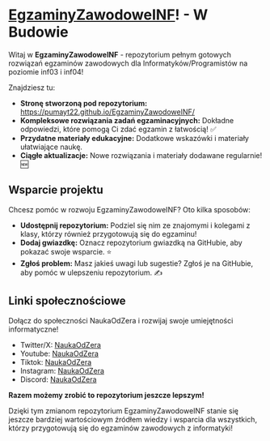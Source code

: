 # [EgzaminyZawodoweINF](https://github.com/PumaYT22)! - W Budowie

Witaj w **EgzaminyZawodoweINF** - repozytorium pełnym gotowych rozwiązań egzaminów zawodowych dla Informatyków/Programistów na poziomie inf03 i inf04! 

Znajdziesz tu:
* **Stronę stworzoną pod repozytorium:** https://pumayt22.github.io/EgzaminyZawodoweINF/
* **Kompleksowe rozwiązania zadań egzaminacyjnych:** Dokładne odpowiedzi, które pomogą Ci zdać egzamin z łatwością! ✅
* **Przydatne materiały edukacyjne:** Dodatkowe wskazówki i materiały ułatwiające naukę.
* **Ciągłe aktualizacje:** Nowe rozwiązania i materiały dodawane regularnie! 🆕

## Wsparcie projektu

Chcesz pomóc w rozwoju EgzaminyZawodoweINF? Oto kilka sposobów:

* **Udostępnij repozytorium:** Podziel się nim ze znajomymi i kolegami z klasy, którzy również przygotowują się do egzaminu!
* **Dodaj gwiazdkę:** Oznacz repozytorium gwiazdką na GitHubie, aby pokazać swoje wsparcie. ⭐
* **Zgłoś problem:** Masz jakieś uwagi lub sugestie? Zgłoś je na GitHubie, aby pomóc w ulepszeniu repozytorium. ✍️

## Linki społecznościowe

Dołącz do społeczności NaukaOdZera i rozwijaj swoje umiejętności informatyczne!

- Twitter/X: [NaukaOdZera](https://x.com/NaukaOdZera)
- Youtube: [NaukaOdZera](https://www.youtube.com/@NaukaOdZera)
- Tiktok: [NaukaOdZera](https://www.tiktok.com/@naukaodzera)
- Instagram: [NaukaOdZera](https://www.instagram.com/naukaodzera/)
- Discord: [NaukaOdZera](https://discord.gg/3VtcKBNA3s)

**Razem możemy zrobić to repozytorium jeszcze lepszym!**

Dzięki tym zmianom repozytorium EgzaminyZawodoweINF stanie się jeszcze bardziej wartościowym źródłem wiedzy i wsparcia dla wszystkich, którzy przygotowują się do egzaminów zawodowych z informatyki!

